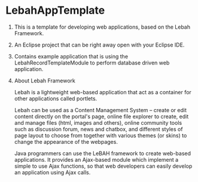 # LebahAppTemplate

1. This is a template for developing web applications, based on the Lebah Framework.

2. An Eclipse project that can be right away open with your Eclipse IDE.

3. Contains example application that is using the LebahRecordTemplateModule to perform database driven web application.

4. About Lebah Framework

    Lebah is a lightweight web-based application that act as a container for other applications called portlets. 

    Lebah can be used as a Content Management System – create or edit content directly on the portal's page, online file explorer to create, edit and manage files (html, images and others), online community tools such as discussion forum, news and chatbox, and different styles of page layout to choose from together with various themes (or skins) to change the appearance of the webpages.

    Java programmers can use the LeBAH framework to create web-based applications. It provides an Ajax-based module which implement a simple to use Ajax functions, so that web developers can easily develop an application using Ajax calls.

